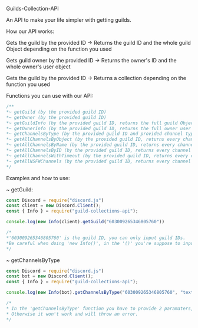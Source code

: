 Guilds-Collection-API

An API to make your life simpler with getting guilds.

How our API works:

Gets the guild by the provided ID -> Returns the guild ID and the whole guild Object depending on the function you used

Gets guild owner by the provided ID -> Returns the owner's ID and the whole owner's user object

Gets the guild by the provided ID -> Returns a collection depending on the function you used



Functions you can use with our API:

```js
/**
*~ getGuild (by the provided guild ID)
*~ getOwner (by the provided guild ID)
*~ getGuildInfo (by the provided guild ID, returns the full guild Object)
*~ getOwnerInfo (by the provided guild ID, returns the full owner user Object)
*~ getChannelsByType (by the provided guild ID and provided channel type) -- [E.g. -> "text"]
*~ getAllChannelsByObject (by the provided guild ID, returns every channel by their object)
*~ getAllChannelsByName (by the provided guild ID, returns every channel by it's name)
*~ getAllChannelsByID (by the provided guild ID, returns every channel by it's id)
*~ getAllChannelsWithTimeout (by the provided guild ID, returns every channel that has a timeout)
*~ getAllNSFWChannels (by the provided guild ID, returns every channel that's flagged as NSFW)
*/
```
Examples and how to use:


~ getGuild:

```js
const Discord = require("discord.js")
const client = new Discord.Client();
const { Info } = require("guild-collections-api");

console.log(new Info(client).getGuild("603009265346805760")) 

/*
*'603009265346805760' is the guild ID, you can only input guild IDs. 
*Be careful when doing 'new Info()', in the '()' you're suppose to input whatever you declared Discord.Client as
*/
```


~ getChannelsByType

```js
const Discord = require("discord.js")
const bot = new Discord.Client();
const { Info } = require("guild-collections-api");

console.log(new Info(bot).getChannelsByType("603009265346805760", "text"))

/*
* In the 'getChannelsByType' function you have to provide 2 paramaters, the guild ID and the channel type.
* Otherwise it won't work and will throw an error.
*/
```
